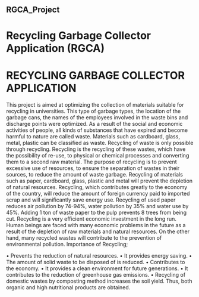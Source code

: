 ## RGCA_Project

# Recycling Garbage Collector Application (RGCA)
# RECYCLING GARBAGE COLLECTOR APPLICATION
  This project is aimed at optimizing the collection of materials suitable for recycling in universities. This type of garbage types, the location of the garbage cans, the names of the employees involved in the waste bins and discharge points were optimized.
  As a result of the social and economic activities of people, all kinds of substances that have expired and become harmful to nature are called waste. Materials such as cardboard, glass, metal, plastic can be classified as waste. Recycling of waste is only possible through recycling. Recycling is the recycling of these wastes, which have the possibility of re-use, to physical or chemical processes and converting them to a second raw material. The purpose of recycling is to prevent excessive use of resources, to ensure the separation of wastes in their sources, to reduce the amount of waste garbage.
  Recycling of materials such as paper, cardboard, glass, plastic and metal will prevent the depletion of natural resources. Recycling, which contributes greatly to the economy of the country, will reduce the amount of foreign currency paid to imported scrap and will significantly save energy use. Recycling of used paper reduces air pollution by 74-94%, water pollution by 35% and water use by 45%. Adding 1 ton of waste paper to the pulp prevents 8 trees from being cut.
  Recycling is a very efficient economic investment in the long run. Human beings are faced with many economic problems in the future as a result of the depletion of raw materials and natural resources. On the other hand, many recycled wastes will contribute to the prevention of environmental pollution.
Importance of Recycling;

•	Prevents the reduction of natural resources.
•	It provides energy saving.
•	The amount of solid waste to be disposed of is reduced.
•	Contributes to the economy.
•	It provides a clean environment for future generations.
•	It contributes to the reduction of greenhouse gas emissions.
•	Recycling of domestic wastes by composting method increases the soil yield. Thus, both organic and high nutritional products are obtained.

